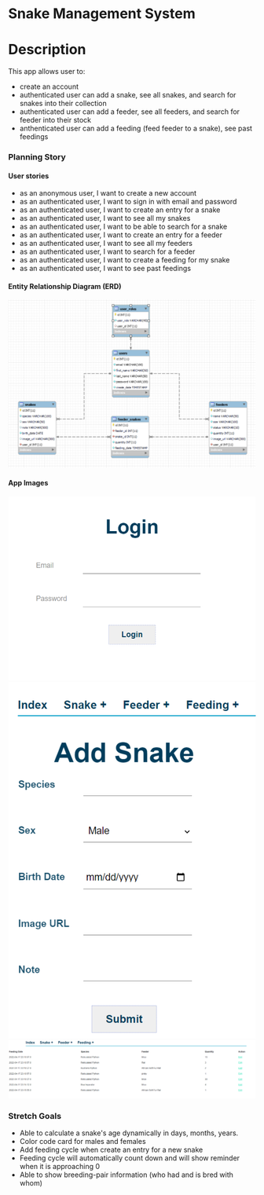 # Snake Management System

# Description
This app allows user to:
- create an account
- authenticated user can add a snake, see all snakes, and search for snakes into their collection
- authenticated user can add a feeder, see all feeders, and search for feeder into their stock
- anthenticated user can add a feeding (feed feeder to a snake), see past feedings

### Planning Story
#### User stories
- as an anonymous user,  I want to create a new account
- as an authenticated user, I want to sign in with email and password
- as an authenticated user, I want to create an entry for a snake
- as an authenticated user, I want to see all my snakes
- as an authenticated user, I want to be able to search for a snake
- as an authenticated user, I want to create an entry for a feeder
- as an authenticated user, I want to see all my feeders
- as an authenticated user, I want to search for a feeder
- as an authenticated user, I want to create a feeding for my snake
- as an authenticated user, I want to see past feedings

#### Entity Relationship Diagram (ERD)
![img.png](img.png)

#### App Images
![img_1.png](img_1.png)
![img_2.png](img_2.png)
![img_3.png](img_3.png)

### Stretch Goals
- Able to calculate a snake's age dynamically in days, months, years.
- Color code card for males and females
- Add feeding cycle when create an entry for a new snake
- Feeding cycle will automatically count down and will show reminder when it is approaching 0
- Able to show breeding-pair information (who had and is bred with whom)
